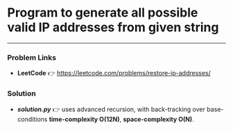# Program to generate all possible valid IP addresses from given  string

---

### Problem Links
- **__LeetCode__** :point_right: https://leetcode.com/problems/restore-ip-addresses/

### Solution
- **_solution.py_** :point_right: uses advanced recursion, with back-tracking over base-conditions **time-complexity O(12N)**, **space-complexity O(N)**.
